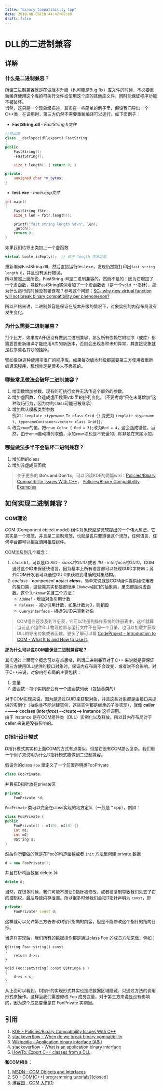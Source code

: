 ```yaml
---
title: "Binary Compatibility Cpp"
date: 2018-06-08T10:44:47+08:00
draft: false
---
```


# DLL的二进制兼容  

## 详解  

### 什么是二进制兼容？  
所谓二进制兼容就是在做版本升级（也可能是Bug fix）库文件的时候，不必要重新编译使用这个库的可执行文件或使用这个库的其他库文件，同时能保证程序功能不被破坏。  
当然，这只是一个现象级描述，其实在一些简单的例子里，假设我们导出一个C++类，在调用时，第三方仍然不需要重新编译可以运行。如下面例子：  

* **FastString.dll** - *FastString.h文件*  

```cpp
//导出类
class __declspec(dllexport) FastString
{
public:
	FastString();
	~FastString();

	size_t length() { return 0; }

private:
	unsigned char *m_bytes;
}
```

* **test.exe** - *main.cpp文件*  

```cpp
int main()
{
	FastString fStr;
	size_t len = fStr.length();

	printf("fast string length %d\n", len);
	_getch();
    return 0;
}
```

如果我们给导出类加上一个虚函数
```cpp
virtual boole isEmpty();  // 位于 length 方法之前
```
重新编译FastString.dll，然后直接运行test.exe，发现仍然能打印出`fast string length 0`，并且没有运行错误。  
所以按照上面所说，FastString.dll是二进制兼容的。然而不是的！因为它增加了一个虚函数，导致FastString实例增加了一个虚函数表（是一个`void **`指针），那为什么运行的时候没有错误呢？参考这个问题：[SO- why new virtual function will not break binary compatibility per phenomenon?](https://stackoverflow.com/questions/49317106/why-new-virtual-function-will-not-break-binary-compatibility-per-phenomenon)  

所以严格来讲，二进制兼容是保证在版本升级的情况下，对象实例的内存布局没有发生变化。  

### 为什么需要二进制兼容？  

打个比方，如果库A升级没有做到二进制兼容，那么所有依赖它的程序（或库）都需要要重新编译才能应用A库的新版本，否则会出现各种未知异常，其直接现象就是程序莫名其妙的挂掉。  

譬如像Qt这种使用率很广的程序库，如果每次版本升级都需要第三方使用者重新编译源程序，我想肯定是很多人不愿意的。  

### 哪些常见做法会破坏二进制兼容？  

1. 给函数增加参数，现有的可执行文件无法传这个额外的参数。  
2. 增加虚函数，会造成虚函数表vtbl里的排列变化。（不要考虑“只在末尾增加”这种取巧行为，因为你的class可能已被继承）  
3. 增加默认模板类型参数  
    例如：`template <typename T> class Grid {}` 变更为 `template <typename t, typenameContainer=vector> class Grid{}`。  
4. 改变`enum`的值。把`enum Color { Red = 3};`改为`Red = 4`，这会造成错位。当然，由于`enum`自动排列取值，添加`enum`项也是不安全的，除非是在末尾添加。  

### 哪些做法多半不会破坏二进制兼容？  
1. 增加新的class  
2. 增加非虚成员函数  

> 关于更多的 **Do's and Don'ts**，可以阅读KDE的两篇wiki：[Policies/Binary Compatibility Issues With C++](https://community.kde.org/Policies/Binary_Compatibility_Issues_With_C%2B%2B#The_Do.27s_and_Don.27ts)， [Policies/Binary Compatibility Examples](https://community.kde.org/Policies/Binary_Compatibility_Examples)

## 如何实现二进制兼容？  

### COM理论  
COM (Component object model) 组件对象模型是微软提出的一个伟大想法，它其实是一个规范，并且是二进制规范，也就是说只要遵循这个规范，任何语言、任何平台都可以相互调用相应组件。  

COM涉及到几个概念：  
1. *class ID*，可以是*CLSID - class的GUID* 或者 *IID - interface的GUID*。COM通过这个ID来保证快语言，因为基本上所有语言都可以处理GUID字符串；另外COM开发者可以通过GUID来获取到准确的对象结构。  
2. *coclass - **c**omponent **o**bject **class***，简单来说就是COM组件提供给使用者的接口类，这些类其实都是都继承 `IUnkown`接口的抽象类，里面都是纯虚函数。这个`IUnknown`包含三个方法：  
    - `AddRef` - 增加对象引用计数  
    - `Release` - 减少引用计数，如果计数为0，则销毁  
    - `QueryInterface` - 根据GUID来查到对象  

> COM组件还涉及到注册表，它可以注册到操作系统的注册表中，这样就算当前这个组件DLL物理位置与运行文件不在同一个目录，也可以加载并获取DLL的导出对象或者函数。更多了解可以看 [CodeProject - Introduction to COM - What It Is and How to Use It](https://www.codeproject.com/Articles/633/Introduction-to-COM-What-It-Is-and-How-to-Use-It)。  

**那为什么可以说COM能保证二进制兼容呢？**  

其实通过上面两个概念可以有点思绪，所谓二进制兼容对于C++ 来说就是要保证第三方使用DLL提供的接口对象时，保证内存布局不会改变，或者说不会影响。对于C++来说，对象内存布局的主要包括：  
1. 变量  
2. 虚函数 - 每个实例都会有一个虚函数列表（包括基类的）  

对于COM实现来说，因为是通过GUID来获取对象，并且这些对象都是由接口来提供的实例化（抽象类不能创建实例，这些实例都是继承的子类实现），就像 **caller ----> coclass (*interface*) --*create*--> instance** 这样调用。  
由于 instance 是在COM组件类（DLL）实例化以及释放，所以其内存布局对于 caller 来说是没有影响的。  

### D指针设计模式  

D指针模式其实和上面COM的方式有点类似，但是它没有COM那么复杂。我们用一个例子来说明为什么D指针模式能做到二进制兼容。  

假设你的class `Foo` 里定义了一个前置声明类FooPrivate  
```cpp
class FooPrivate;
```
并且把D指针放在private区  
```cpp
private:
    FooPrivate *d;
```
`FooPrivate` 类可以完全在class实现的地方定义（一般是 *.cpp），例如：  
```cpp
class FooPrivate {
public:
    FooPrivate() : m1(0), m2(0) {}
    int m1;
    int m2;
    QString s;
}
```
然后你所要做的就是在Foo的构造函数或者 `init` 方法里创建 private 数据  
```cpp
d = new FooPrivate();
```
并且在析构函数里 delete 掉  
```cpp
delete d;
```
当然，在很多时候，我们可能不想让D指针被修改，或者被复制导致我们失去了它的控制权，最后导致内存泄漏。所以很多时候我们会把D指针声明为 `const`，即  
```cpp
private:
    FooPrivate* const d;
```
这样就可以允许第三方去修改D指针指向的内容，但是不能修改这个指针的指向目标。  

当这样实现后，我们所有的数据操作都是通过class Foo 的成员方法来做，例如：  
```
QString Foo::string() const
{
    return d->s;
}

void Foo::setString( const QString& s )
{
    d->s = s;
}
```

从上面可以看到，D指针的实现形式其实也是把数据区域隐藏，只通过方法的调用形式来操作。这样当我们需要修改 Foo 成员变量，对于第三方来说是没有影响的，因为这个成员变量是在 FooPrivate 实例里。


## 引用  
1. [KDE - Policies/Binary Compatibility Issues With C++](https://community.kde.org/Policies/Binary_Compatibility_Issues_With_C%2B%2B)  
2. [stackoverflow - When do we break binary compatibility](https://stackoverflow.com/questions/37149479/when-do-we-break-binary-compatibility)  
3. [Wikipedia - Application binary interface (ABI)](https://en.wikipedia.org/wiki/Application_binary_interface)  
4. [stackoverflow - What is an application binary interface](https://stackoverflow.com/questions/2171177/what-is-an-application-binary-interface-abi)  
5. [HowTo: Export C++ classes from a DLL](https://www.codeproject.com/Articles/28969/HowTo-Export-C-classes-from-a-DLL)  

**和COM相关：**  

1. [MSDN - COM Objects and Interfaces](https://msdn.microsoft.com/en-us/library/ms690343\(v=vs.85\).aspx)  
2. [SO - COM(C++) programming tutorials?\[closed\]](https://stackoverflow.com/questions/2938435/comc-programming-tutorials)  
3. [博客园 - COM 入门(1)](http://www.cnblogs.com/zxjay/archive/2010/08/28/1811163.html)  

